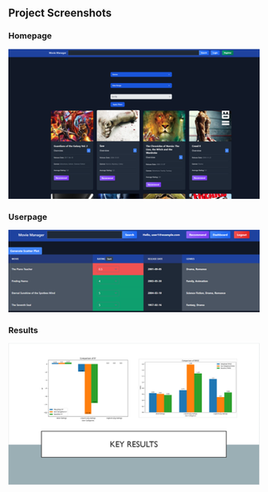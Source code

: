 ## Project Screenshots

### Homepage
![Homepage](images/homepage.png)

### Userpage
![Homepage](images/userpage.png)

### Results
![Homepage](images/results.png)
